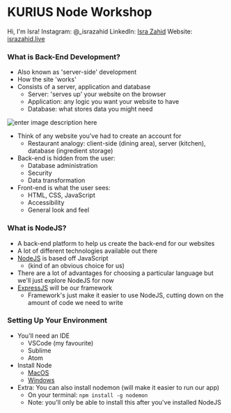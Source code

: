﻿# KURIUS Node Workshop

Hi, I'm Isra! 
Instagram: @_israzahid
LinkedIn: [Isra Zahid](https://www.linkedin.com/in/isra-zahid/)
Website: [israzahid.live](https://israzahid.live/)

### What is Back-End Development?
- Also known as 'server-side' development
- How the site 'works'
- Consists of a server, application and database
	- Server: 'serves up' your website on the browser
	- Application: any logic you want your website to have
	- Database: what stores data you might need

![enter image description here](https://blog.hackerrank.com/wp-content/uploads/2018/10/frontend-vs-backend.png)

- Think of any website you've had to create an account for
	- Restaurant analogy: client-side (dining area), server (kitchen), database (ingredient storage)
- Back-end is hidden from the user: 
	- Database administration
	- Security
	- Data transformation
- Front-end is what the user sees:
	- HTML, CSS, JavaScript
	- Accessibility
	- General look and feel

### What is NodeJS?
- A back-end platform to help us create the back-end for our websites
- A lot of different technologies available out there
- [NodeJS](https://nodejs.org/en/about/) is based off JavaScript 
	- (kind of an obvious choice for us)
- There are a lot of advantages for choosing a particular language but we'll just explore NodeJS for now
- [ExpressJS](https://expressjs.com/) will be our framework
	- Framework's just make it easier to use NodeJS, cutting down on the amount of code we need to write

### Setting Up Your Environment
- You'll need an IDE
	- VSCode (my favourite)
	- Sublime
	- Atom
- Install Node
	- [MacOS](https://nodesource.com/blog/installing-nodejs-tutorial-mac-os-x/)
	- [Windows](https://phoenixnap.com/kb/install-node-js-npm-on-windows)
- Extra: You can also install nodemon (will make it easier to run our app)
	- On your terminal: `npm install -g nodemon`
	- Note: you'll only be able to install this after you've installed NodeJS
